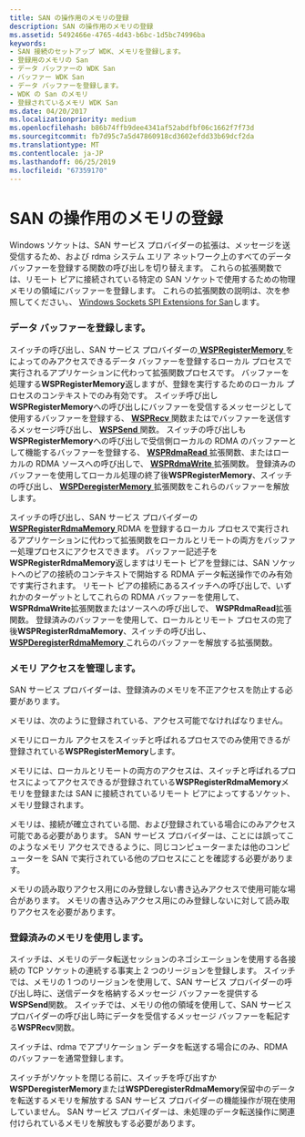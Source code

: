 ```yaml
---
title: SAN の操作用のメモリの登録
description: SAN の操作用のメモリの登録
ms.assetid: 5492466e-4765-4d43-b6bc-1d5bc74996ba
keywords:
- SAN 接続のセットアップ WDK、メモリを登録します。
- 登録用のメモリの San
- データ バッファーの WDK San
- バッファー WDK San
- データ バッファーを登録します。
- WDK の San のメモリ
- 登録されているメモリ WDK San
ms.date: 04/20/2017
ms.localizationpriority: medium
ms.openlocfilehash: b86b74ffb9dee4341af52abdfbf06c1662f7f73d
ms.sourcegitcommit: fb7d95c7a5d47860918cd3602efdd33b69dcf2da
ms.translationtype: MT
ms.contentlocale: ja-JP
ms.lasthandoff: 06/25/2019
ms.locfileid: "67359170"
---
```

# <a name="registering-memory-for-operations-on-a-san"></a>SAN の操作用のメモリの登録





Windows ソケットは、SAN サービス プロバイダーの拡張は、メッセージを送受信するため、および rdma システム エリア ネットワーク上のすべてのデータ バッファーを登録する関数の呼び出しを切り替えます。 これらの拡張関数では、リモート ピアに接続されている特定の SAN ソケットで使用するための物理メモリの領域にバッファーを登録します。 これらの拡張関数の説明は、次を参照してください。、 [Windows Sockets SPI Extensions for San](windows-sockets-spi-extensions-for-sans.md)します。

### <a name="registering-data-buffers"></a>データ バッファーを登録します。

スイッチの呼び出し、SAN サービス プロバイダーの[ **WSPRegisterMemory** ](https://docs.microsoft.com/previous-versions/windows/hardware/network/ff566311(v=vs.85))をによってのみアクセスできるデータ バッファーを登録するローカル プロセスで実行されるアプリケーションに代わって拡張関数プロセスです。 バッファーを処理する**WSPRegisterMemory**返しますが、登録を実行するためのローカル プロセスのコンテキストでのみ有効です。 スイッチ呼び出し**WSPRegisterMemory**への呼び出しにバッファーを受信するメッセージとして使用するバッファーを登録する、 [ **WSPRecv** ](https://docs.microsoft.com/previous-versions/windows/hardware/network/ff566309(v=vs.85))関数またはでバッファーを送信するメッセージ呼び出し、 [ **WSPSend** ](https://docs.microsoft.com/previous-versions/windows/hardware/network/ff566316(v=vs.85))関数。 スイッチの呼び出しも**WSPRegisterMemory**への呼び出しで受信側ローカルの RDMA のバッファーとして機能するバッファーを登録する、 [ **WSPRdmaRead** ](https://docs.microsoft.com/previous-versions/windows/hardware/network/ff566304(v=vs.85))拡張関数、またはローカルの RDMA ソースへの呼び出しで、 [ **WSPRdmaWrite** ](https://docs.microsoft.com/previous-versions/windows/hardware/network/ff566306(v=vs.85))拡張関数。 登録済みのバッファーを使用してローカル処理の終了後**WSPRegisterMemory**、スイッチの呼び出し、 [ **WSPDeregisterMemory** ](https://docs.microsoft.com/previous-versions/windows/hardware/network/ff566279(v=vs.85))拡張関数をこれらのバッファーを解放します。

スイッチの呼び出し、SAN サービス プロバイダーの[ **WSPRegisterRdmaMemory** ](https://docs.microsoft.com/previous-versions/windows/hardware/network/ff566313(v=vs.85)) RDMA を登録するローカル プロセスで実行されるアプリケーションに代わって拡張関数をローカルとリモートの両方をバッファー処理プロセスにアクセスできます。 バッファー記述子を**WSPRegisterRdmaMemory**返しますはリモート ピアを登録には、SAN ソケットへのピアの接続のコンテキストで開始する RDMA データ転送操作でのみ有効です実行されます。 リモート ピアの接続にあるスイッチへの呼び出しで、いずれかのターゲットとしてこれらの RDMA バッファーを使用して、 **WSPRdmaWrite**拡張関数またはソースへの呼び出しで、 **WSPRdmaRead**拡張関数。 登録済みのバッファーを使用して、ローカルとリモート プロセスの完了後**WSPRegisterRdmaMemory**、スイッチの呼び出し、 [ **WSPDeregisterRdmaMemory** ](https://docs.microsoft.com/previous-versions/windows/hardware/network/ff566281(v=vs.85))これらのバッファーを解放する拡張関数。

### <a name="managing-memory-access"></a>メモリ アクセスを管理します。

SAN サービス プロバイダーは、登録済みのメモリを不正アクセスを防止する必要があります。

メモリは、次のように登録されている、アクセス可能でなければなりません。

メモリにローカル アクセスをスイッチと呼ばれるプロセスでのみ使用できるが登録されている**WSPRegisterMemory**します。

メモリには、ローカルとリモートの両方のアクセスは、スイッチと呼ばれるプロセスによってアクセスできるが登録されている**WSPRegisterRdmaMemory**メモリを登録または SAN に接続されているリモート ピアによってするソケット、メモリ登録されます。

メモリは、接続が確立されている間、および登録されている場合にのみアクセス可能である必要があります。 SAN サービス プロバイダーは、ことには誤ってこのようなメモリ アクセスできるように、同じコンピューターまたは他のコンピューターを SAN で実行されている他のプロセスにことを確認する必要があります。

メモリの読み取りアクセス用にのみ登録しない書き込みアクセスで使用可能な場合があります。 メモリの書き込みアクセス用にのみ登録しないに対して読み取りアクセスを必要があります。

### <a name="using-registered-memory"></a>登録済みのメモリを使用します。

スイッチは、メモリのデータ転送セッションのネゴシエーションを使用する各接続の TCP ソケットの連続する事実上 2 つのリージョンを登録します。 スイッチでは、メモリの 1 つのリージョンを使用して、SAN サービス プロバイダーの呼び出し時に、送信データを格納するメッセージ バッファーを提供する**WSPSend**関数。 スイッチでは、メモリの他の領域を使用して、SAN サービス プロバイダーの呼び出し時にデータを受信するメッセージ バッファーを転記する**WSPRecv**関数。

スイッチは、rdma でアプリケーション データを転送する場合にのみ、RDMA のバッファーを通常登録します。

スイッチがソケットを閉じる前に、スイッチを呼び出すか**WSPDeregisterMemory**または**WSPDeregisterRdmaMemory**保留中のデータを転送するメモリを解放する SAN サービス プロバイダーの機能操作が現在使用していません。 SAN サービス プロバイダーは、未処理のデータ転送操作に関連付けられているメモリを解放もする必要があります。

 

 





